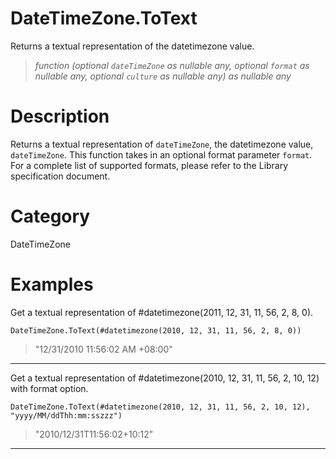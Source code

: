 ﻿# DateTimeZone.ToText
Returns a textual representation of the datetimezone value.
> _function (optional <code>dateTimeZone</code> as nullable any, optional <code>format</code> as nullable any, optional <code>culture</code> as nullable any) as nullable any_
# Description 
Returns a textual representation of <code>dateTimeZone</code>, the datetimezone value, <code>dateTimeZone</code>. 
    This function takes in an optional format parameter <code>format</code>. For a complete list of supported formats, please refer to the Library specification document.
# Category 
DateTimeZone
# Examples 
Get a textual representation of #datetimezone(2011, 12, 31, 11, 56, 2, 8, 0).
```
DateTimeZone.ToText(#datetimezone(2010, 12, 31, 11, 56, 2, 8, 0))
```
> "12/31/2010 11:56:02 AM +08:00"
***
Get a textual representation of #datetimezone(2010, 12, 31, 11, 56, 2, 10, 12) with format option.
```
DateTimeZone.ToText(#datetimezone(2010, 12, 31, 11, 56, 2, 10, 12), "yyyy/MM/ddThh:mm:sszzz")
```
> "2010/12/31T11:56:02+10:12"
***
